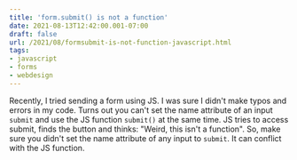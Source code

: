 ```yaml
---
title: 'form.submit() is not a function'
date: 2021-08-13T12:42:00.001-07:00
draft: false
url: /2021/08/formsubmit-is-not-function-javascript.html
tags: 
- javascript
- forms
- webdesign
---
```


Recently, I tried sending a form using JS. I was sure I didn't make typos and errors in my code. Turns out you can't set the name attribute of an input `submit` and use the JS function `submit()` at the same time. JS tries to access submit, finds the button and thinks: "Weird, this isn't a function". So, make sure you didn't set the name attribute of any input to `submit`. It can conflict with the JS function.
